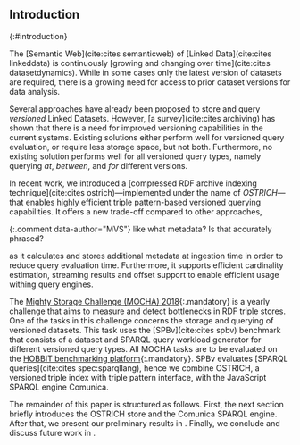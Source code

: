 ## Introduction
{:#introduction}

The [Semantic Web](cite:cites semanticweb) of [Linked Data](cite:cites linkeddata) is continuously [growing and changing over time](cite:cites datasetdynamics).
While in some cases only the latest version of datasets are required, there is a growing need for access to prior dataset versions for data analysis.

Several approaches have already been proposed to store and query _versioned_ Linked Datasets.
However, [a survey](cite:cites archiving) has shown that there is a need for improved versioning capabilities in the current systems.
Existing solutions either perform well for versioned query evaluation, or require less storage space, but not both.
Furthermore, no existing solution performs well for all versioned query types, namely querying *at*, *between*, and *for* different versions.

In recent work, we introduced a [compressed RDF archive indexing technique](cite:cites ostrich)—implemented under the name of _OSTRICH_—
that enables highly efficient triple pattern-based versioned querying capabilities.
It offers a new trade-off compared to other approaches,

{:.comment data-author="MVS"}
like what metadata? Is that accurately phrased?

as it calculates and stores additional metadata at ingestion time in order to reduce query evaluation time.
Furthermore, it supports efficient cardinality estimation, streaming results and offset support to enable efficient usage withing query engines.

The [Mighty Storage Challenge (MOCHA) 2018](https://project-hobbit.eu/challenges/mighty-storage-challenge2018/){:.mandatory}
is a yearly challenge that aims to measure and detect bottlenecks in RDF triple stores.
One of the tasks in this challenge concerns the storage and querying of versioned datasets.
This task uses the [SPBv](cite:cites spbv) benchmark that consists of a dataset and SPARQL query workload generator for different versioned query types.
All MOCHA tasks are to be evaluated on the [HOBBIT benchmarking platform](https://project-hobbit.eu/){:.mandatory}.
SPBv evaluates [SPARQL queries](cite:cites spec:sparqllang), hence we combine OSTRICH, a versioned triple index with triple pattern interface, with
the JavaScript SPARQL engine Comunica.

The remainder of this paper is structured as follows.
First, the next section briefly introduces the OSTRICH store and the Comunica SPARQL engine.
After that, we present our preliminary results in [](#evaluation).
Finally, we conclude and discuss future work in [](#conclusions).
